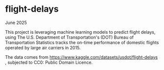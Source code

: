 # flight-delays

June 2025 

This project is leveraging machine learning models to predict flight delays, using The U.S. Department of Transportation's (DOT) Bureau of Transportation Statistics tracks the on-time performance of domestic flights operated by large air carriers in 2015.


The data comes from https://www.kaggle.com/datasets/usdot/flight-delays , subjected to CC0: Public Domain Licence. 
